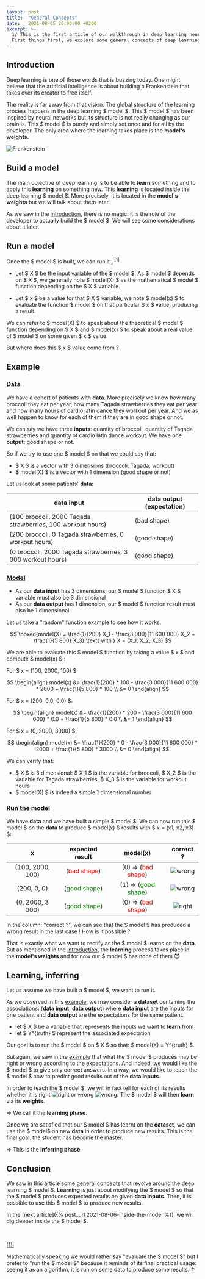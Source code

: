 ```yaml
---
layout: post
title:  "General Concepts"
date:   2021-08-05 20:00:00 +0200
excerpt: >-
  1/ This is the first article of our walkthrough in deep learning neural networks.
  First things first, we explore some general concepts of deep learning, introducing the deep learning model.
---
```


## Introduction 

Deep learning is one of those words that is buzzing today. One might believe that the artificial intelligence 
is about building a Frankenstein that takes over its creator to free itself.

The reality is far away from that vision. The global structure of the learning process happens in the 
deep learning $ model $. This $ model $ has been inspired by neural networks but its structure is not really changing 
as our brain is. This $ model $ is purely and simply set once and for all by the developer. 
The only area where the learning takes place is the **model's weights**.

![Frankenstein](/_assets/images/general/Frankenstein.png)

## Build a model

The main objective of deep learning is to be able to **learn** something and to apply this **learning** on something 
new. This **learning** is located inside the deep learning $ model $. More precisely, it is located in the 
**model's weights** but we will talk about them later.

As we saw in the [introduction](#introduction), there is no magic: 
it is the role of the developer to actually build the $ model $. We will see some considerations about it later. 

## Run a model 

Once the $ model $ is built, we can run it 
<a id="remark-back" class="anchor" href="#header-title">.</a> <sup>[[1]](#remark)</sup>

- Let $ X $ be the input variable of the $ model $. As $ model $ depends on $ X $, we generally note $ model(X) $ as the 
mathematical $ model $ function depending on the $ X $ variable. 

- Let $ x $ be a value for that $ X $ variable, we note $ model(x) $ to evaluate the function $ model $ 
on that particular $ x $ value, producing a result. 

We can refer to $ model(X) $ to speak about the theoretical $ model $ function depending on $ X $ and 
$ model(x) $ to speak about a real value of $ model $ on some given $ x $ value. 

But where does this $ x $ value come from ? 

## Example 

### <span style="text-decoration:underline"> Data </span>

We have a cohort of patients with **data**. More precisely we know how many broccoli they eat per year, how many 
Tagada strawberries they eat per year and how many hours of cardio latin dance they workout per year. 
And we as well happen to know for each of them if they are in good shape or not. 

We can say we have three **inputs**: 
quantity of broccoli, quantity of Tagada strawberries and quantity of cardio latin dance workout.
We have one **output**: good shape or not. 

So if we try to use one $ model $ on that we could say that: 
- $ X $ is a vector with 3 dimensions (broccoli, Tagada, workout)
- $ model(X) $ is a vector with 1 dimension (good shape or not)

Let us look at some patients' **data**: 

| data input | data output (expectation) |
| ---------------- | ----- |
| (100 broccoli, 2000 Tagada strawberries, 100 workout hours) | (bad shape)  |
| (200 broccoli,  0 Tagada strawberries, 0 workout hours)     | (good shape) |
| (0 broccoli, 2000 Tagada strawberries, 3 000 workout hours) | (good shape) |

### <span style="text-decoration:underline"> Model </span> 

- As our **data input** has 3 dimensions, our $ model $ function $ X $ variable must also be 3 dimensional
- As our **data output** has 1 dimension, our $ model $ function result must also be 1 dimensional 

Let us take a "random" function example to see how it works: 

$$
\boxed{model(X) = \frac{1}{200} X_1 - \frac{3 000}{11 600 000}  X_2 + \frac{1}{5 800} X_3} \text{ with } X = (X_1, X_2, X_3) 
$$

We are able to evaluate this $ model $ function by taking a value $ x $ and compute $ model(x) $ :

For $ x = (100, 2000, 100) $: 

$$
\begin{align}
    model(x) &= \frac{1}{200} * 100 - \frac{3 000}{11 600 000} * 2000 + \frac{1}{5 800} * 100 \\
             &= 0
\end{align}
$$

For $ x = (200, 0.0, 0.0) $: 

$$
\begin{align}
    model(x) &= \frac{1}{200} * 200 - \frac{3 000}{11 600 000} * 0.0 + \frac{1}{5 800} * 0.0 \\
             &= 1
\end{align}
$$

For $ x = (0, 2000, 3000) $: 

$$
\begin{align}
    model(x) &= \frac{1}{200} * 0 - \frac{3 000}{11 600 000} * 2000 + \frac{1}{5 800} * 3000 \\
             &= 0
\end{align}
$$

We can verify that:
- $ X $ is 3 dimensional: $ X_1 $ is the variable for broccoli, $ X_2 $ is the variable for Tagada strawberries, 
$ X_3 $ is the variable for workout hours
- $ model(X) $ is indeed a simple 1 dimensional number

### <span style="text-decoration:underline"> Run the model </span>

We have **data** and we have built a simple $ model $.
We can now run this $ model $ on the **data** to produce $ model(x) $ results with  $ x = (x1, x2, x3) $:

| x | expected result | model(x) | correct ? |
| :----------------: | :-----: | :----: | :---: |
| (100, 2000, 100) | (<span style="color:red">bad shape</span>)    | (0) => (<span style="color:red">bad shape</span>)   | ![wrong](/_assets/images/general/right.png) |
| (200,  0, 0)     | (<span style="color:green">good shape</span>) | (1) => (<span style="color:green">good shape</span>)| ![wrong](/_assets/images/general/right.png) |
| (0, 2000, 3 000) | (<span style="color:green">good shape</span>) | (0) => (<span style="color:red">bad shape</span>)   | ![right](/_assets/images/general/wrong.png) |

In the column: "correct ?", we can see that the $ model $ has produced a wrong result in the last case !
How is it possible ? 

That is exactly what we want to rectify as the $ model $ learns on the **data**. But as mentioned in 
the [introduction](#introduction), the **learning** process takes place in the **model's weights** 
and for now our $ model $ has none of them :smiling_imp:

## Learning, inferring

Let us assume we have built a $ model $, we want to run it. 

As we observed in this [example](#example), we may consider a **dataset** containing the associations: 
(**data input**, **data output**) where **data input** are the inputs for one patient and 
**data output** are the expectations for the same patient.

- let $ X $ be a variable that represents the inputs we want to **learn** from
- let $ Y^{truth} $ represent the associated expectation

Our goal is to run the $ model $ on $ X $ so that: $ model(X) = Y^{truth} $.  

But again, we saw in the [example](#example) that what the $ model $ produces may be right or wrong according to 
the expectations. And indeed, we would like the $ model $ to give only correct answers. In a way, we would like 
to teach the $ model $ how to predict good results out of the **data inputs**.

In order to teach the $ model $, we will in fact tell for each of its results 
whether it is right ![right](/_assets/images/general/right.png) or wrong ![wrong](/_assets/images/general/wrong.png). 
The $ model $ will then **learn** via its **weights**. 

=> We call it the **learning phase**.

Once we are satisfied that our $ model $ has learnt on the **dataset**, we can use the $ model$ on new **data** 
in order to produce new results. This is the final goal: the student has become the master.

=> This is the **inferring phase**.

## Conclusion

We saw in this article some general concepts that revolve around the deep learning $ model $.
**Learning** is just about modifying the $ model $ so that the $ model $ produces expected results 
on given **data inputs**. 
Then, it is possible to use this $ model $ to produce new results.

In the [next article]({% post_url 2021-08-06-inside-the-model %}), we will dig deeper inside the $ model $. 

<br>

<a id="remark" class="anchor" href="#header-title">[1]:</a>

Mathematically speaking we would rather say "evaluate the $ model $" but I prefer to "run the $ model $" because 
it reminds of its final practical usage: seeing it as an algorithm, it is run on some data to produce some results.
[↑](#remark-back)
